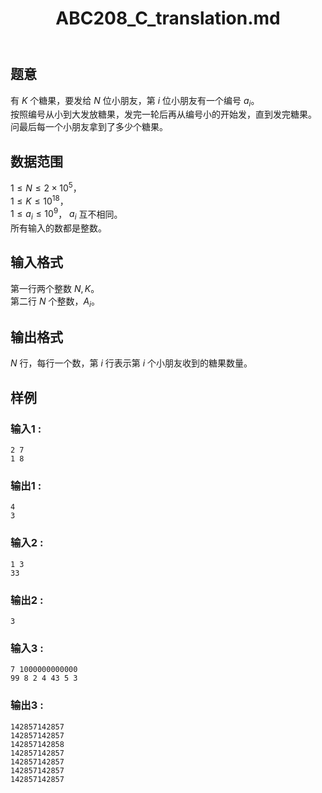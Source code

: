 ﻿---
title: "ABC208_C_translation.md"
tags: []
author: ""
created: ""
---

## 题意  

有 $K$ 个糖果，要发给 $N$ 位小朋友，第 $i$ 位小朋友有一个编号 $a_i$。       
按照编号从小到大发放糖果，发完一轮后再从编号小的开始发，直到发完糖果。     
问最后每一个小朋友拿到了多少个糖果。        

## 数据范围

$1\le N\le 2\times 10^5$，                     
$1\le K\le 10^{18}$，     
$1\le a_i \le 10^9$，
$a_i$ 互不相同。                              
所有输入的数都是整数。  

## 输入格式

第一行两个整数 $N,K$。        
第二行 $N$ 个整数，$A_i$。  
          
## 输出格式

$N$ 行，每行一个数，第 $i$ 行表示第 $i$ 个小朋友收到的糖果数量。    

## 样例

### 输入1 :
```
2 7
1 8
```

### 输出1 :
```
4
3
```

### 输入2 :
```
1 3
33

```

### 输出2 :
```
3
```

### 输入3 :
```
7 1000000000000
99 8 2 4 43 5 3
```

### 输出3 :
```
142857142857
142857142857
142857142858
142857142857
142857142857
142857142857
142857142857
```

